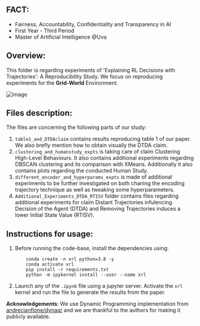 ## FACT:

- Fairness, Accountability, Confidentiality and Transparency in AI
- First Year - Third Period
- Master of Artificial Intelligence @Uva

## Overview:
This folder is regarding experiments of 'Explaining RL Decisions with Trajectories': A Reproducibility Study. 
We focus on reproducing experiments for the **Grid-World** Environment.


![image](https://github.com/karim-abdel/FACT/assets/93334470/5d5b14e7-7137-473a-8ade-178a5e4b7aeb)



## Files description:

The files are concerning the following parts of our study:

1. `table1_and_DTDAclaim` contains results reproducing table 1 of our paper. We also brefly mention how to obtain visually the DTDA claim.
2. `clustering_and_humanstudy_expts` is taking care of claim Clustering High-Level Behaviours. It also contains additional experiments regarding DBSCAN clustering and its comparison with XMeans. Additionally it also contains plots regarding the conducted Human Study.
3. `different_encoder_and_hyperparams_expts` is made of additional experiments to be further investigated on both chaning the encoding trajectory technique as well as tweaking some hyperparameters.
4. `Additional_Experiments_DTDA_RTISV` folder contains files regarding additional experiments for claim Distant Trajectories infulencing Decision of the Agent (DTDA) and Removing Trajectories induces a lower Initial State Value (RTISV). 


## Instructions for usage:

1. Before running the code-base, install the dependencies using:
    ```
        conda create -n xrl python=3.8 -y
        conda activate xrl
        pip install -r requirements.txt
        python -m ipykernel install --user --name xrl
    ```

2. Launch any of the `.ipynb` file using a jupyter server. Activate the `xrl` kernel and run the file to generate the results from the paper.

__Acknowledgements__: We use Dynamic Programming implementation from [andrecianflone/dynaq/](https://github.com/andrecianflone/dynaq/) and we are thankful to the authors for making it publicly available.


   
